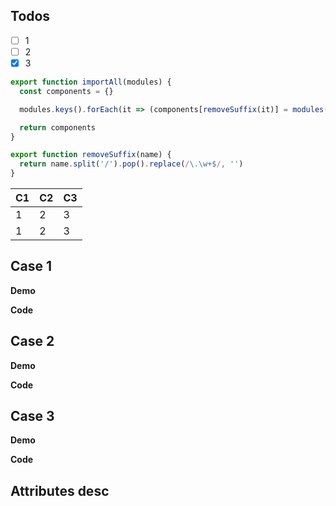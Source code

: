 ## Todos

- [ ] 1
- [ ] 2
- [X] 3

``` js
export function importAll(modules) {
  const components = {}

  modules.keys().forEach(it => (components[removeSuffix(it)] = modules(it).default))

  return components
}

export function removeSuffix(name) {
  return name.split('/').pop().replace(/\.\w+$/, '')
}
```

| C1 | C2 | C3 |
| -- | -- | -- |
| 1 | 2 | 3 |
| 1 | 2 | 3 |

## Case 1

**Demo**

**Code**

## Case 2

<case-2 />

**Demo**

**Code**

## Case 3

<case-3 />

**Demo**

**Code**

## Attributes desc

<case-1 />
